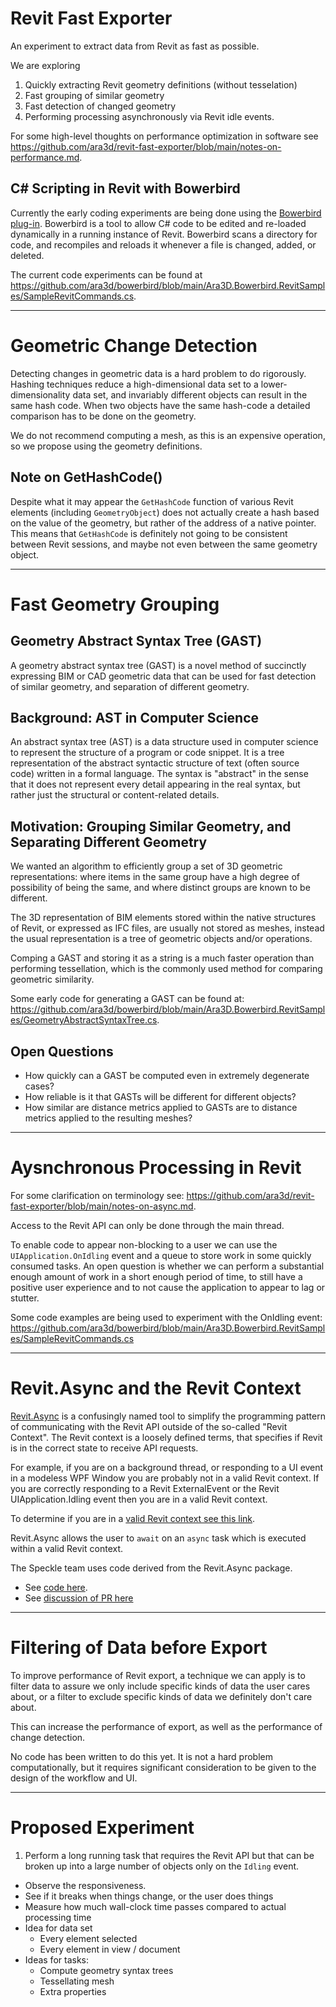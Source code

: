 # Revit Fast Exporter 

An experiment to extract data from Revit as fast as possible.

We are exploring

  1. Quickly extracting Revit geometry definitions (without tesselation)
  2. Fast grouping of similar geometry
  3. Fast detection of changed geometry
  4. Performing processing asynchronously via Revit idle events.   

For some high-level thoughts on performance optimization in software see https://github.com/ara3d/revit-fast-exporter/blob/main/notes-on-performance.md.

## C# Scripting in Revit with Bowerbird 

Currently the early coding experiments are being done using the [Bowerbird plug-in](https://github.com/ara3d/bowerbird).
Bowerbird is a tool to allow C# code to be edited and re-loaded dynamically in a running instance of Revit. 
Bowerbird scans a directory for code, and recompiles and reloads it whenever a file is changed, added, or deleted.    

The current code experiments can be found at https://github.com/ara3d/bowerbird/blob/main/Ara3D.Bowerbird.RevitSamples/SampleRevitCommands.cs.

---
# Geometric Change Detection

Detecting changes in geometric data is a hard problem to do rigorously. Hashing techniques reduce a high-dimensional data set to a lower-dimensionality data set,
and invariably different objects can result in the same hash code. When two objects have the same hash-code a detailed comparison has to be done on the geometry. 

We do not recommend computing a mesh, as this is an expensive operation, so we propose using the geometry definitions.  

## Note on GetHashCode()

Despite what it may appear the `GetHashCode` function of various Revit elements (including `GeometryObject`) does not actually create a hash based on the value of the geometry, but rather of 
the address of a native pointer. This means that `GetHashCode` is definitely not going to be consistent between Revit sessions, and maybe not even between the same geometry object. 

---
# Fast Geometry Grouping

## Geometry Abstract Syntax Tree (GAST)

A geometry abstract syntax tree (GAST) is a novel method of succinctly expressing BIM or CAD geometric data that can be used for fast detection of similar geometry, and separation of different geometry.

## Background: AST in Computer Science

An abstract syntax tree (AST) is a data structure used in computer science to represent the structure of a program or code snippet. It is a tree representation of the abstract syntactic structure of text (often source code) written in a formal language. The syntax is "abstract" in the sense that it does not represent every detail appearing in the real syntax, but rather just the structural or content-related details.

## Motivation: Grouping Similar Geometry, and Separating Different Geometry

We wanted an algorithm to efficiently group a set of 3D geometric representations: where items in the same group have a high degree of possibility of being the same, and where distinct groups are known to be different.

The 3D representation of BIM elements stored within the native structures of Revit, or expressed as IFC files, are usually not stored as meshes, instead the usual representation is a tree of geometric objects and/or operations.

Comping a GAST and storing it as a string is a much faster operation than performing tessellation, which is the commonly used method for comparing geometric similarity.

Some early code for generating a GAST can be found at: https://github.com/ara3d/bowerbird/blob/main/Ara3D.Bowerbird.RevitSamples/GeometryAbstractSyntaxTree.cs.

## Open Questions

* How quickly can a GAST be computed even in extremely degenerate cases?
* How reliable is it that GASTs will be different for different objects?
* How similar are distance metrics applied to GASTs are to distance metrics applied to the resulting meshes?   

---
# Aysnchronous Processing in Revit

For some clarification on terminology see: https://github.com/ara3d/revit-fast-exporter/blob/main/notes-on-async.md.

Access to the Revit API can only be done through the main thread.

To enable code to appear non-blocking to a user we can use the `UIApplication.OnIdling` event and a queue to store work in some quickly consumed tasks.
An open question is whether we can perform a substantial enough amount of work in a short enough period of time, to still have a positive user experience 
and to not cause the application to appear to lag or stutter. 

Some code examples are being used to experiment with the OnIdling event: https://github.com/ara3d/bowerbird/blob/main/Ara3D.Bowerbird.RevitSamples/SampleRevitCommands.cs

---
# Revit.Async and the Revit Context 

[Revit.Async](https://github.com/KennanChan/Revit.Async) is a confusingly named tool to simplify the programming pattern of communicating with the Revit API outside of the so-called "Revit Context".
The Revit context is a loosely defined terms, that specifies if Revit is in the correct state to receive API requests. 

For example, if you are on a background thread, or responding to a UI event in a modeless WPF Window you are probably not in a valid Revit context. 
If you are correctly responding to a Revit ExternalEvent or the Revit UIApplication.Idling event then you are in a valid Revit context.   

To determine if you are in a [valid Revit context see this link](https://forums.autodesk.com/t5/revit-api-forum/how-to-know-if-revit-api-is-in-context/td-p/12574320).  

Revit.Async allows the user to `await` on an `async` task which is executed within a valid Revit context. 

The Speckle team uses code derived from the Revit.Async package. 

* See [code here](https://github.com/specklesystems/speckle-sharp/blob/main/ConnectorRevit/RevitSharedResources/Models/APIContext.cs).
* See [discussion of PR here](https://github.com/specklesystems/speckle-sharp/pull/2825)

---
# Filtering of Data before Export 

To improve performance of Revit export, a technique we can apply is to filter data to assure we only include specific kinds of data the user cares about, 
or a filter to exclude specific kinds of data we definitely don't care about.

This can increase the performance of export, as well as the performance of change detection.

No code has been written to do this yet. It is not a hard problem computationally, but it requires significant consideration to be given 
to the design of the workflow and UI. 

---
# Proposed Experiment

1. Perform a long running task that requires the Revit API but that can be broken up into a large number of objects only on the `Idling` event.
  * Observe the responsiveness.
  * See if it breaks when things change, or the user does things
  * Measure how much wall-clock time passes compared to actual processing time
  * Idea for data set
    * Every element selected
    * Every element in view / document
  * Ideas for tasks:
    * Compute geometry syntax trees
    * Tessellating mesh
    * Extra properties
    


